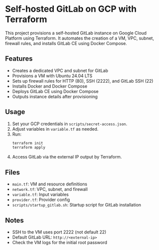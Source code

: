 # Self-hosted GitLab on GCP with Terraform

This project provisions a self-hosted GitLab instance on Google Cloud Platform using Terraform. It automates the creation of a VM, VPC, subnet, firewall rules, and installs GitLab CE using Docker Compose.

## Features
- Creates a dedicated VPC and subnet for GitLab
- Provisions a VM with Ubuntu 24.04 LTS
- Sets up firewall rules for HTTP (80), SSH (2222), and GitLab SSH (22)
- Installs Docker and Docker Compose
- Deploys GitLab CE using Docker Compose
- Outputs instance details after provisioning

## Usage
1. Set your GCP credentials in `scripts/secret-access.json`.
2. Adjust variables in `variable.tf` as needed.
3. Run:
   ```bash
   terraform init
   terraform apply
   ```
4. Access GitLab via the external IP output by Terraform.

## Files
- `main.tf`: VM and resource definitions
- `network.tf`: VPC, subnet, and firewall
- `variable.tf`: Input variables
- `provider.tf`: Provider config
- `scripts/startup_gitlab.sh`: Startup script for GitLab installation

## Notes
- SSH to the VM uses port 2222 (not default 22)
- Default GitLab URL: `http://<external-ip>`
- Check the VM logs for the initial root password
